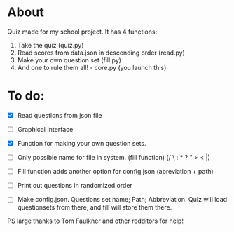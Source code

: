 # About
Quiz made for my school project. It has 4 functions:
1. Take the quiz (quiz.py)
2. Read scores from data.json in descending order (read.py)
3. Make your own question set (fill.py)
4. And one to rule them all! - core.py (you launch this)

# To do:
- [x] Read questions from json file
- [ ] Graphical Interface
- [x] Function for making your own question sets.
- [ ] Only possible name for file in system. (fill function) (/ \ : * ? " > < |)
- [ ] Fill function adds another option for config.json (abreviation + path)
- [ ] Print out questions in randomized order
- [ ] Make config.json. Questions set name; Path; Abbreviation. Quiz will load questionsets from there, and fill will store them there. 


PS large thanks to Tom Faulkner and other redditors for help!